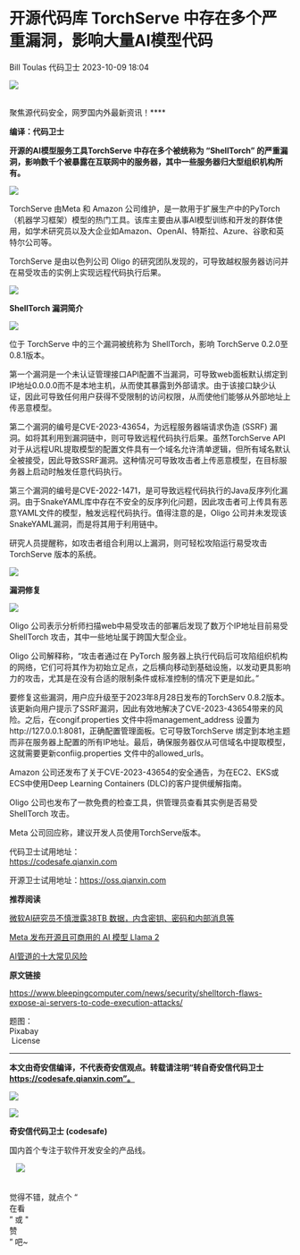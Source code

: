 #  开源代码库 TorchServe 中存在多个严重漏洞，影响大量AI模型代码   
Bill Toulas  代码卫士   2023-10-09 18:04  
  
![](https://mmbiz.qpic.cn/mmbiz_gif/Az5ZsrEic9ot90z9etZLlU7OTaPOdibteeibJMMmbwc29aJlDOmUicibIRoLdcuEQjtHQ2qjVtZBt0M5eVbYoQzlHiaw/640?wx_fmt=gif "")  
  
   
聚焦源代码安全，网罗国内外最新资讯！****  
  
**编译：代码卫士**  
  
**开源的AI模型服务工具TorchServe 中存在多个被统称为 “ShellTorch” 的严重漏洞，影响数千个被暴露在互联网中的服务器，其中一些服务器归大型组织机构所有。**  
  
  
![](https://mmbiz.qpic.cn/mmbiz_gif/oBANLWYScMQlib8xW4DWtdQNeLNx139icWx4JWRSGlic9PvFibVtdII0pvHdl8JypIuITnQ80XAAdMZrjnwJrtBxUQ/640?wx_fmt=gif "")  
  
  
TorchServe 由Meta 和 Amazon 公司维护，是一款用于扩展生产中的PyTorch（机器学习框架）模型的热门工具。该库主要由从事AI模型训练和开发的群体使用，如学术研究员以及大企业如Amazon、OpenAI、特斯拉、Azure、谷歌和英特尔公司等。  
  
TorchServe 是由以色列公司 Oligo 的研究团队发现的，可导致越权服务器访问并在易受攻击的实例上实现远程代码执行后果。  
  
  
![](https://mmbiz.qpic.cn/mmbiz_png/oBANLWYScMQlib8xW4DWtdQNeLNx139icWQibEYlpowrLXOAn4fHtC9rhxY1tofgI1qQdxwuJQb24ib7cazN7TQ7jA/640?wx_fmt=png "")  
  
  
**ShellTorch 漏洞简介**  
  
  
![](https://mmbiz.qpic.cn/mmbiz_png/oBANLWYScMQlib8xW4DWtdQNeLNx139icW8sAHjKornNsoibcicfDPrHdvPia4WmlocMR9YagV9G1zqibhhicklAQ2RdA/640?wx_fmt=png "")  
  
  
  
位于 TorchServe 中的三个漏洞被统称为 ShellTorch，影响 TorchServe 0.2.0至0.8.1版本。  
  
第一个漏洞是一个未认证管理接口API配置不当漏洞，可导致web面板默认绑定到IP地址0.0.0.0而不是本地主机，从而使其暴露到外部请求。由于该接口缺少认证，因此可导致任何用户获得不受限制的访问权限，从而使他们能够从外部地址上传恶意模型。  
  
第二个漏洞的编号是CVE-2023-43654，为远程服务器端请求伪造 (SSRF) 漏洞。如将其利用到漏洞链中，则可导致远程代码执行后果。虽然TorchServe API 对于从远程URL提取模型的配置文件具有一个域名允许清单逻辑，但所有域名默认全被接受，因此导致SSRF漏洞。这种情况可导致攻击者上传恶意模型，在目标服务器上启动时触发任意代码执行。  
  
第三个漏洞的编号是CVE-2022-1471，是可导致远程代码执行的Java反序列化漏洞。由于SnakeYAML库中存在不安全的反序列化问题，因此攻击者可上传具有恶意YAML文件的模型，触发远程代码执行。值得注意的是，Oligo 公司并未发现该SnakeYAML漏洞，而是将其用于利用链中。  
  
研究人员提醒称，如攻击者组合利用以上漏洞，则可轻松攻陷运行易受攻击 TorchServe 版本的系统。  
  
  
![](https://mmbiz.qpic.cn/mmbiz_png/oBANLWYScMQlib8xW4DWtdQNeLNx139icWQibEYlpowrLXOAn4fHtC9rhxY1tofgI1qQdxwuJQb24ib7cazN7TQ7jA/640?wx_fmt=png "")  
  
  
**漏洞修复**  
  
  
![](https://mmbiz.qpic.cn/mmbiz_png/oBANLWYScMQlib8xW4DWtdQNeLNx139icW8sAHjKornNsoibcicfDPrHdvPia4WmlocMR9YagV9G1zqibhhicklAQ2RdA/640?wx_fmt=png "")  
  
  
  
Oligo 公司表示分析师扫描web中易受攻击的部署后发现了数万个IP地址目前易受 ShellTorch 攻击，其中一些地址属于跨国大型企业。  
  
Oligo 公司解释称，“攻击者通过在 PyTorch 服务器上执行代码后可攻陷组织机构的网络，它们可将其作为初始立足点，之后横向移动到基础设施，以发动更具影响力的攻击，尤其是在没有合适的限制条件或标准控制的情况下更是如此。”  
  
要修复这些漏洞，用户应升级至于2023年8月28日发布的TorchServ 0.8.2版本。该更新向用户提示了SSRF漏洞，因此有效地解决了CVE-2023-43654带来的风险。之后，在congif.properties 文件中将management_address 设置为http://127.0.0.1:8081，正确配置管理面板。它可导致TorchServe 绑定到本地主题而非在服务器上配置的所有IP地址。最后，确保服务器仅从可信域名中提取模型，这就需要更新confiig.properties 文件中的allowed_urls。  
  
Amazon 公司还发布了关于CVE-2023-43654的安全通告，为在EC2、EKS或ECS中使用Deep Learning Containers (DLC)的客户提供缓解指南。  
  
Oligo 公司也发布了一款免费的检查工具，供管理员查看其实例是否易受 ShellTorch 攻击。  
  
Meta 公司回应称，建议开发人员使用TorchServe版本。  
  
  
  
代码卫士试用地址：  
https://codesafe.qianxin.com  
  
开源卫士试用地址：https://oss.qianxin.com  
  
  
  
  
  
  
  
  
  
  
  
  
**推荐阅读**  
  
[微软AI研究员不慎泄露38TB 数据，内含密钥、密码和内部消息等](http://mp.weixin.qq.com/s?__biz=MzI2NTg4OTc5Nw==&mid=2247517693&idx=1&sn=fb8dc494552143cd9a12960a1dc2e5f7&chksm=ea94b497dde33d81e6b6c776f96e7d41c2ba27376d68ee3179498f9a436a3f0418163ad6bb22&scene=21#wechat_redirect)  
  
  
[Meta 发布开源且可商用的 AI 模型 LIama 2](http://mp.weixin.qq.com/s?__biz=MzI2NTg4OTc5Nw==&mid=2247517101&idx=2&sn=fed66598a1136b56ea3a7e3d25e4ce37&chksm=ea94b2c7dde33bd14a85c964ab99e4ebd1f3f5d81d7d12251e6fdae6be1845dbf3426bb2ad1b&scene=21#wechat_redirect)  
  
  
[AI管道的十大常见风险](http://mp.weixin.qq.com/s?__biz=MzI2NTg4OTc5Nw==&mid=2247516856&idx=1&sn=81f685d276e19ea0e93ba9befbeb2dfe&chksm=ea94b3d2dde33ac4d753bda8abbce6b86997d62265916f67628d168d35da0e817753118cd775&scene=21#wechat_redirect)  
  
  
  
  
**原文链接**  
  
  
https://www.bleepingcomputer.com/news/security/shelltorch-flaws-expose-ai-servers-to-code-execution-attacks/  
  
  
题图：  
Pixabay  
 License  
  
****  
**本文由奇安信编译，不代表奇安信观点。转载请注明“转自奇安信代码卫士 https://codesafe.qianxin.com”。**  
  
  
  
  
![](https://mmbiz.qpic.cn/mmbiz_jpg/oBANLWYScMSf7nNLWrJL6dkJp7RB8Kl4zxU9ibnQjuvo4VoZ5ic9Q91K3WshWzqEybcroVEOQpgYfx1uYgwJhlFQ/640?wx_fmt=jpeg "")  
  
![](https://mmbiz.qpic.cn/mmbiz_jpg/oBANLWYScMSN5sfviaCuvYQccJZlrr64sRlvcbdWjDic9mPQ8mBBFDCKP6VibiaNE1kDVuoIOiaIVRoTjSsSftGC8gw/640?wx_fmt=jpeg "")  
  
**奇安信代码卫士 (codesafe)**  
  
国内首个专注于软件开发安全的产品线。  
  
   ![](https://mmbiz.qpic.cn/mmbiz_gif/oBANLWYScMQ5iciaeKS21icDIWSVd0M9zEhicFK0rbCJOrgpc09iaH6nvqvsIdckDfxH2K4tu9CvPJgSf7XhGHJwVyQ/640?wx_fmt=gif "")  
  
   
觉得不错，就点个 “  
在看  
” 或 "  
赞  
” 吧~  
  
